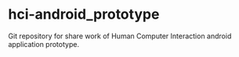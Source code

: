 # hci-android_prototype
Git repository for share work of Human Computer Interaction android application prototype.
